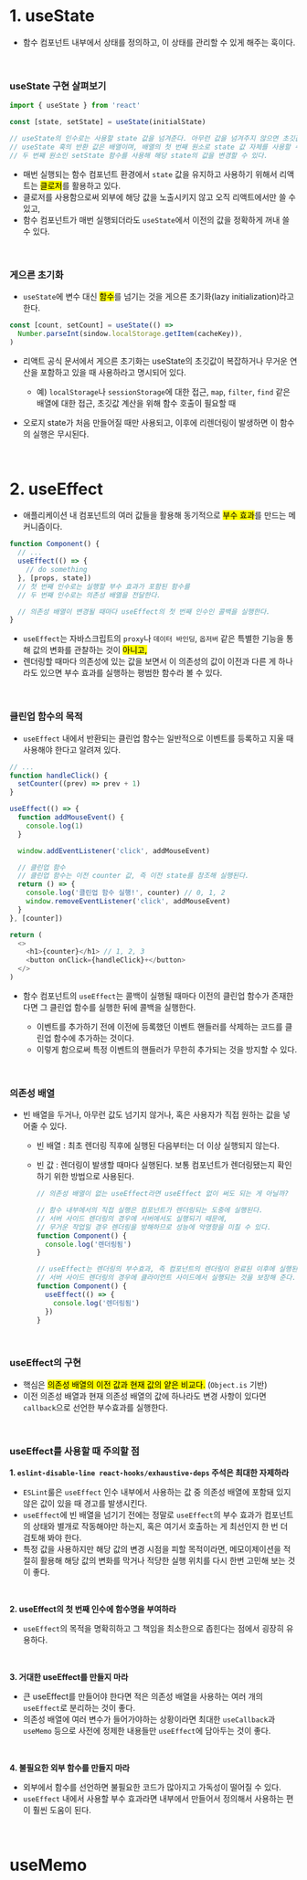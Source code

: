 # 1. useState
- 함수 컴포넌트 내부에서 상태를 정의하고, 이 상태를 관리할 수 있게 해주는 훅이다.
<br>

### useState 구현 살펴보기
```typescript
import { useState } from 'react'

const [state, setState] = useState(initialState)

// useState의 인수로는 사용할 state 값을 넘겨준다. 아무런 값을 넘겨주지 않으면 초깃값은 undefined다.
// useState 훅의 반환 값은 배열이며, 배열의 첫 번째 원소로 state 값 자체를 사용할 수 있고,
// 두 번째 원소인 setState 함수를 사용해 해당 state의 값을 변경할 수 있다.
```
- 매번 실행되는 함수 컴포넌트 환경에서 `state` 값을 유지하고 사용하기 위해서 리액트는 <mark>클로저</mark>를 활용하고 있다.
- 클로저를 사용함으로써 외부에 해당 값을 노출시키지 않고 오직 리액트에서만 쓸 수 있고,
- 함수 컴포넌트가 매번 실행되더라도 `useState`에서 이전의 값을 정확하게 꺼내 쓸 수 있다.
<br>

### 게으른 초기화
- `useState`에 변수 대신 <mark>함수</mark>를 넘기는 것을 게으른 초기화(lazy initialization)라고 한다.
```typescript
const [count, setCount] = useState(() =>
  Number.parseInt(sindow.localStorage.getItem(cacheKey)),
)
```
- 리액트 공식 문서에서 게으른 초기화는 useState의 초깃값이 복잡하거나 무거운 연산을 포함하고 있을 때 사용하라고 명시되어 있다.

  - 예) `localStorage`나 `sessionStorage`에 대한 접근, `map`, `filter`, `find` 같은 배열에 대한 접근, 초깃값 계산을 위해 함수 호출이 필요할 때
- 오로지 state가 처음 만들어질 때만 사용되고, 이후에 리렌더링이 발생하면 이 함수의 실행은 무시된다.
<br>

# 2. useEffect
- 애플리케이션 내 컴포넌트의 여러 값들을 활용해 동기적으로 <mark>부수 효과</mark>를 만드는 메커니즘이다.
```typescript
function Component() {
  // ...
  useEffect(() => {
    // do something
  }, [props, state])
  // 첫 번째 인수로는 실행할 부수 효과가 포함된 함수를
  // 두 번째 인수로는 의존성 배열을 전달한다.

  // 의존성 배열이 변경될 때마다 useEffect의 첫 번째 인수인 콜백을 실행한다.
}
```
- `useEffect`는 자바스크립트의 `proxy`나 `데이터 바인딩`, `옵저버` 같은 특별한 기능을 통해 값의 변화를 관찰하는 것이 <mark>아니고,</mark>
- 렌더링할 때마다 의존성에 있는 값을 보면서 이 의존성의 값이 이전과 다른 게 하나라도 있으면 부수 효과를 실행하는 평범한 함수라 볼 수 있다.
<br>

### 클린업 함수의 목적
- `useEffect` 내에서 반환되는 클린업 함수는 일반적으로 이벤트를 등록하고 지울 때 사용해야 한다고 알려져 있다.
```typescript
// ...
function handleClick() {
  setCounter((prev) => prev + 1)
}

useEffect(() => {
  function addMouseEvent() {
    console.log(1)
  }

  window.addEventListener('click', addMouseEvent)

  // 클린업 함수
  // 클린업 함수는 이전 counter 값, 즉 이전 state를 참조해 실행된다.
  return () => {
    console.log('클린업 함수 실행!', counter) // 0, 1, 2
    window.removeEventListener('click', addMouseEvent)
  }
}, [counter])

return (
  <>
    <h1>{counter}</h1> // 1, 2, 3
    <button onClick={handleClick}+</button>
  </>
)
```
- 함수 컴포넌트의 `useEffect`는 콜백이 실행될 때마다 이전의 클린업 함수가 존재한다면 그 클린업 함수를 실행한 뒤에 콜백을 실행한다.

  - 이벤트를 추가하기 전에 이전에 등록했던 이벤트 핸들러를 삭제하는 코드를 클린업 함수에 추가하는 것이다.
  - 이렇게 함으로써 특정 이벤트의 핸들러가 무한히 추가되는 것을 방지할 수 있다.
<br>

### 의존성 배열
- 빈 배열을 두거나, 아무런 값도 넘기지 않거나, 혹은 사용자가 직접 원하는 값을 넣어줄 수 있다.

  - 빈 배열 : 최초 렌더링 직후에 실행된 다음부터는 더 이상 실행되지 않는다.
  - 빈 값 : 렌더링이 발생할 때마다 실행된다. 보통 컴포넌트가 렌더링됐는지 확인하기 위한 방법으로 사용된다.

    ```typescript
    // 의존성 배열이 없는 useEffect라면 useEffect 없이 써도 되는 게 아닐까?

    // 함수 내부에서의 직접 실행은 컴포넌트가 렌더링되는 도중에 실행된다.
    // 서버 사이드 렌더링의 경우에 서버에서도 실행되기 때문에,
    // 무거운 작업일 경우 렌더링을 방해하므로 성능에 악영향을 미칠 수 있다.
    function Component() {
      console.log('렌더링됨')
    }

    // useEffect는 렌더링의 부수효과, 즉 컴포넌트의 렌더링이 완료된 이후에 실행된다.
    // 서버 사이드 렌더링의 경우에 클라이언트 사이드에서 실행되는 것을 보장해 준다.
    function Component() {
      useEffect(() => {
        console.log('렌더링됨')
      })
    }
    ```
<br>

### useEffect의 구현
- 핵심은 <mark>의존성 배열의 이전 값과 현재 값의 얕은 비교다.</mark> (`Object.is` 기반)
- 이전 의존성 배열과 현재 의존성 배열의 값에 하나라도 변경 사항이 있다면 `callback`으로 선언한 부수효과를 실행한다.
<br>

### useEffect를 사용할 때 주의할 점
**1. `eslint-disable-line react-hooks/exhaustive-deps` 주석은 최대한 자제하라**

  - `ESLint`룰은 `useEffect` 인수 내부에서 사용하는 값 중 의존성 배열에 포함돼 있지 않은 값이 있을 때 경고를 발생시킨다.
  - `useEffect`에 빈 배열을 넘기기 전에는 정말로 `useEffect`의 부수 효과가 컴포넌트의 상태와 별개로 작동해야만 하는지, 혹은 여기서 호출하는 게 최선인지 한 번 더 검토해 봐야 한다.
  - 특정 값을 사용하지만 해당 값의 변경 시점을 피할 목적이라면, 메모이제이션을 적절히 활용해 해당 값의 변화를 막거나 적당한 실행 위치를 다시 한번 고민해 보는 것이 좋다.
<br>

**2. useEffect의 첫 번째 인수에 함수명을 부여하라**

   - `useEffect`의 목적을 명확히하고 그 책임을 최소한으로 좁힌다는 점에서 굉장히 유용하다.
<br>  

**3. 거대한 useEffect를 만들지 마라**

  - 큰 useEffect를 만들어야 한다면 적은 의존성 배열을 사용하는 여러 개의 `useEffect`로 분리하는 것이 좋다.
  - 의존성 배열에 여러 변수가 들어가야하는 상황이라면 최대한 `useCallback`과 `useMemo` 등으로 사전에 정제한 내용들만 `useEffect`에 담아두는 것이 좋다.
<br>

**4. 불필요한 외부 함수를 만들지 마라**

  - 외부에서 함수를 선언하면 불필요한 코드가 많아지고 가독성이 떨어질 수 있다.
  - `useEffect` 내에서 사용할 부수 효과라면 내부에서 만들어서 정의해서 사용하는 편이 훨씬 도움이 된다.
<br>

# useMemo
